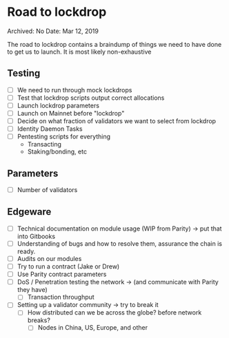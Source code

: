 # Road to lockdrop

Archived: No
Date: Mar 12, 2019

The road to lockdrop contains a braindump of things we need to have done to get us to launch. It is most likely non-exhaustive

## Testing

- [ ]  We need to run through mock lockdrops
- [ ]  Test that lockdrop scripts output correct allocations
- [ ]  Launch lockdrop parameters
- [ ]  Launch on Mainnet before "lockdrop"
- [ ]  Decide on what fraction of validators we want to select from lockdrop
- [ ]  Identity Daemon Tasks
- [ ]  Pentesting scripts for everything
    - Transacting
    - Staking/bonding, etc

## Parameters

- [ ]  Number of validators

## Edgeware

- [ ]  Technical documentation on module usage (WIP from Parity) → put that into Gitbooks
- [ ]  Understanding of bugs and how to resolve them, assurance the chain is ready.
- [ ]  Audits on our modules
- [ ]  Try to run a contract (Jake or Drew)
- [ ]  Use Parity contract parameters
- [ ]  DoS / Penetration testing the network → (and communicate with Parity they have)
    - [ ]  Transaction throughput
- [ ]  Setting up a validator community → try to break it
    - [ ]  How distributed can we be across the globe? before network breaks?
        - [ ]  Nodes in China, US, Europe, and other
